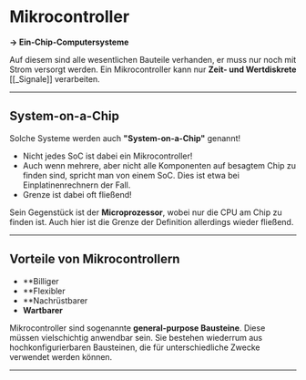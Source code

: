 # Mikrocontroller

**-> Ein-Chip-Computersysteme**

Auf diesem sind alle wesentlichen Bauteile verhanden, er muss nur noch mit Strom versorgt werden. Ein Mikrocontroller kann nur **Zeit- und Wertdiskrete** [[_Signale]] verarbeiten.

--------------------------------------------------------

## System-on-a-Chip

Solche Systeme werden auch **"System-on-a-Chip"** genannt!


* Nicht jedes SoC ist dabei ein Mikrocontroller!
* Auch wenn mehrere, aber nicht alle Komponenten auf besagtem Chip zu finden sind, spricht man von einem SoC. Dies ist etwa bei Einplatinenrechnern der Fall.
* Grenze ist dabei oft fließend!


Sein Gegenstück ist der **Microprozessor**, wobei nur die CPU am Chip zu finden ist. Auch hier ist die Grenze der Definition allerdings wieder fließend.


-----------------------------------------------------------


## Vorteile von Mikrocontrollern

* **Billiger
* **Flexibler
* **Nachrüstbarer
* **Wartbarer**

Mikrocontroller sind sogenannte **general-purpose Bausteine**. Diese müssen vielschichtig anwendbar sein.
Sie bestehen wiederrum aus hochkonfigurierbaren Bausteinen, die für unterschiedliche Zwecke verwendet werden können.


-----------------------------------------------------------


## 